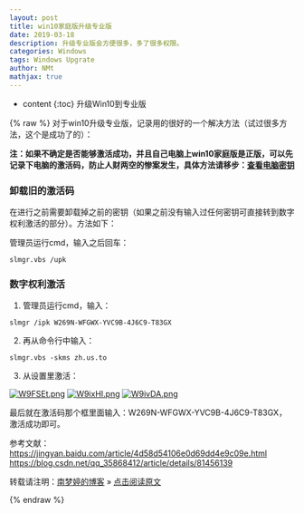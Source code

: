 ```yaml
---
layout: post
title: win10家庭版升级专业版
date: 2019-03-18
description: 升级专业版会方便很多，多了很多权限。  
categories: Windows  
tags: Windows Upgrate  
author: NMt
mathjax: true
---
```


* content
{:toc}
升级Win10到专业版  


<div style='display: none'>
@@@@
</div>


{% raw %}
对于win10升级专业版，记录用的很好的一个解决方法（试过很多方法，这个是成功了的）：  

**注：如果不确定是否能够激活成功，并且自己电脑上win10家庭版是正版，可以先记录下电脑的激活码，防止人财两空的惨案发生，具体方法请移步：[查看电脑密钥][keys]**

### 卸载旧的激活码  

在进行之前需要卸载掉之前的密钥（如果之前没有输入过任何密钥可直接转到数字权利激活的部分）。方法如下：  

管理员运行cmd，输入之后回车：  

```
slmgr.vbs /upk
```

### 数字权利激活  

1. 管理员运行cmd，输入：
```
slmgr /ipk W269N-WFGWX-YVC9B-4J6C9-T83GX
```

2. 再从命令行中输入：  
```
slmgr.vbs -skms zh.us.to
```

3. 从设置里激活：  

[//]: # (![][pt_01])  
[//]: # (![][pt_02])  
[//]: # (![][pt_03])  

[![W9FSEt.png](https://z3.ax1x.com/2021/07/11/W9FSEt.png)](https://imgtu.com/i/W9FSEt)
[![W9ixHI.png](https://z3.ax1x.com/2021/07/11/W9ixHI.png)](https://imgtu.com/i/W9ixHI)
[![W9ivDA.png](https://z3.ax1x.com/2021/07/11/W9ivDA.png)](https://imgtu.com/i/W9ivDA)


  最后就在激活码那个框里面输入：W269N-WFGWX-YVC9B-4J6C9-T83GX，激活成功即可。  

参考文献：  
https://jingyan.baidu.com/article/4d58d54106e0d69dd4e9c09e.html  
https://blog.csdn.net/qq_35868412/article/details/81456139  

转载请注明：[南梦婷的博客](https://norah2.github.io) » [点击阅读原文](https://norah2.github.io/2019/03/win10_upgrate/) 

<!--本文用到的链接
[pt_01]: /images/posts/win10_upgrate/01.png  
[pt_02]: /images/posts/win10_upgrate/02.png  
[pt_03]: /images/posts/win10_upgrate/03.png  
[![W9FSEt.png](https://z3.ax1x.com/2021/07/11/W9FSEt.png)](https://imgtu.com/i/W9FSEt)
[![W9ixHI.png](https://z3.ax1x.com/2021/07/11/W9ixHI.png)](https://imgtu.com/i/W9ixHI)
[![W9ivDA.png](https://z3.ax1x.com/2021/07/11/W9ivDA.png)](https://imgtu.com/i/W9ivDA)
-->

[keys]: https://norah2.github.io/2019/03/view_keys/


{% endraw %}
